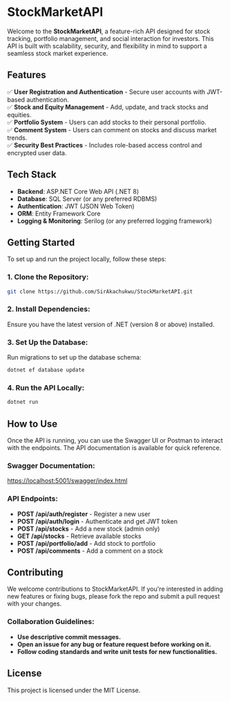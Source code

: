 ﻿# StockMarketAPI

Welcome to the **StockMarketAPI**, a feature-rich API designed for stock tracking, portfolio management, and social interaction for investors. This API is built with scalability, security, and flexibility in mind to support a seamless stock market experience.

## Features
✅ **User Registration and Authentication** - Secure user accounts with JWT-based authentication.  
✅ **Stock and Equity Management** - Add, update, and track stocks and equities.  
✅ **Portfolio System** - Users can add stocks to their personal portfolio.  
✅ **Comment System** - Users can comment on stocks and discuss market trends.  
✅ **Security Best Practices** - Includes role-based access control and encrypted user data.  

## Tech Stack
- **Backend**: ASP.NET Core Web API (.NET 8)  
- **Database**: SQL Server (or any preferred RDBMS)  
- **Authentication**: JWT (JSON Web Token)  
- **ORM**: Entity Framework Core  
- **Logging & Monitoring**: Serilog (or any preferred logging framework)  

## Getting Started
To set up and run the project locally, follow these steps:

### 1. Clone the Repository:
```bash
git clone https://github.com/SirAkachukwu/StockMarketAPI.git
```

### 2. Install Dependencies:
Ensure you have the latest version of .NET (version 8 or above) installed.

### 3. Set Up the Database:
Run migrations to set up the database schema:
```bash
dotnet ef database update
```

### 4. Run the API Locally:
```bash
dotnet run
```

## How to Use
Once the API is running, you can use the Swagger UI or Postman to interact with the endpoints. The API documentation is available for quick reference.

### Swagger Documentation:
[https://localhost:5001/swagger/index.html](https://localhost:5001/swagger/index.html)

### API Endpoints:
- **POST /api/auth/register** - Register a new user  
- **POST /api/auth/login** - Authenticate and get JWT token  
- **POST /api/stocks** - Add a new stock (admin only)  
- **GET /api/stocks** - Retrieve available stocks  
- **POST /api/portfolio/add** - Add stock to portfolio  
- **POST /api/comments** - Add a comment on a stock  

## Contributing
We welcome contributions to StockMarketAPI. If you're interested in adding new features or fixing bugs, please fork the repo and submit a pull request with your changes.

### Collaboration Guidelines:
- **Use descriptive commit messages.**  
- **Open an issue for any bug or feature request before working on it.**  
- **Follow coding standards and write unit tests for new functionalities.**  

## License
This project is licensed under the MIT License.
